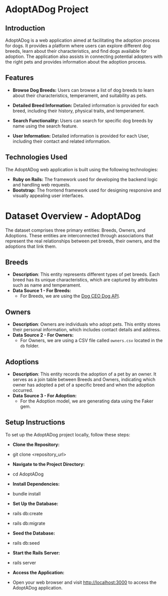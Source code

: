 # AdoptADog Project

## Introduction

AdoptADog is a web application aimed at facilitating the adoption process for dogs. It provides a platform where users can explore different dog breeds, learn about their characteristics, and find dogs available for adoption. The application also assists in connecting potential adopters with the right pets and provides information about the adoption process.

## Features

- **Browse Dog Breeds:** Users can browse a list of dog breeds to learn about their characteristics, temperament, and suitability as pets.
- **Detailed Breed Information:** Detailed information is provided for each breed, including their history, physical traits, and temperament.

- **Search Functionality:** Users can search for specific dog breeds by name using the search feature.

- **User Information:** Detailed information is provided for each User, including their contact and related information.

## Technologies Used

The AdoptADog web application is built using the following technologies:

- **Ruby on Rails:** The framework used for developing the backend logic and handling web requests.
- **Bootstrap:** The frontend framework used for designing responsive and visually appealing user interfaces.

# Dataset Overview - AdoptADog

The dataset comprises three primary entities: Breeds, Owners, and Adoptions. These entities are interconnected through associations that represent the real relationships between pet breeds, their owners, and the adoptions that link them.

## Breeds

- **Description**: This entity represents different types of pet breeds. Each breed has its unique characteristics, which are captured by attributes such as name and temperament.
- **Data Source 1 - For Breeds:**
  - For Breeds, we are using the [Dog CEO Dog API](https://dog.ceo/dog-api/).

## Owners

- **Description**: Owners are individuals who adopt pets. This entity stores their personal information, which includes contact details and address.
- **Data Source 2 - For Owners:**
  - For Owners, we are using a CSV file called `owners.csv` located in the `db` folder.

## Adoptions

- **Description**: This entity records the adoption of a pet by an owner. It serves as a join table between Breeds and Owners, indicating which owner has adopted a pet of a specific breed and when the adoption occurred.
- **Data Source 3 - For Adoption:**
  - For the Adoption model, we are generating data using the Faker gem.

## Setup Instructions

To set up the AdoptADog project locally, follow these steps:

- **Clone the Repository:**
- git clone <repository_url>

- **Navigate to the Project Directory:**

- cd AdoptADog

- **Install Dependencies:**

- bundle install

- **Set Up the Database:**

- rails db:create
- rails db:migrate

- **Seed the Database:**

- rails db:seed

- **Start the Rails Server:**

- rails server

- **Access the Application:**
- Open your web browser and visit [http://localhost:3000](http://localhost:3000)
  to access the AdoptADog application.
